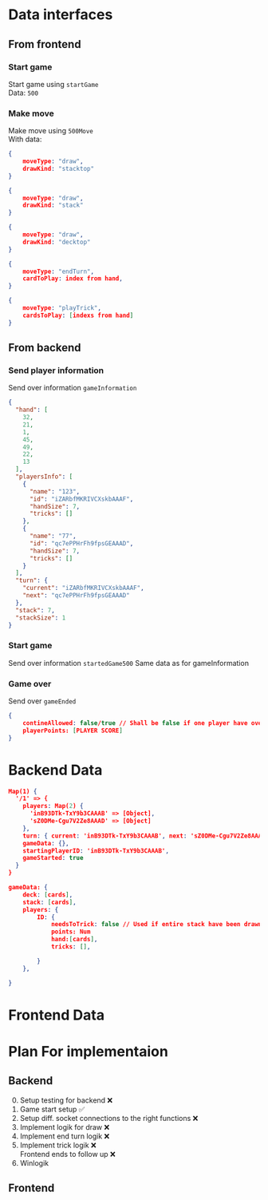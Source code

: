 # Data interfaces

## From frontend

### Start game
Start game using
`startGame`\
Data: `500`

### Make move
Make move using 
`500Move`\
With data:
```JSON
{
    moveType: "draw",
    drawKind: "stacktop" 
}
```
```JSON
{
    moveType: "draw",
    drawKind: "stack" 
}
```
```JSON
{
    moveType: "draw",
    drawKind: "decktop" 
}
```
```JSON
{
    moveType: "endTurn",
    cardToPlay: index from hand, 
}
```
```JSON
{
    moveType: "playTrick",
    cardsToPlay: [indexs from hand] 
}
```

## From backend
### Send player information

Send over information `gameInformation`
```JSON
{
  "hand": [
    32,
    21,
    1,
    45,
    49,
    22,
    13
  ],
  "playersInfo": [
    {
      "name": "123",
      "id": "iZARbfMKRIVCXskbAAAF",
      "handSize": 7,
      "tricks": []
    },
    {
      "name": "77",
      "id": "qc7ePPHrFh9fpsGEAAAD",
      "handSize": 7,
      "tricks": []
    }
  ],
  "turn": {
    "current": "iZARbfMKRIVCXskbAAAF",
    "next": "qc7ePPHrFh9fpsGEAAAD"
  },
  "stack": 7,
  "stackSize": 1
} 

```

### Start game
Send over information `startedGame500`
Same data as for gameInformation

### Game over
Send over `gameEnded`
```JSON
{
    contineAllowed: false/true // Shall be false if one player have over 500
    playerPoints: [PLAYER SCORE]
}
```

# Backend Data
````JSON
Map(1) {
  '/1' => {
    players: Map(2) {
      'inB93DTk-TxY9b3CAAAB' => [Object],
      'sZ0DMe-Cgu7V2Ze8AAAD' => [Object]
    },
    turn: { current: 'inB93DTk-TxY9b3CAAAB', next: 'sZ0DMe-Cgu7V2Ze8AAAD' },
    gameData: {},
    startingPlayerID: 'inB93DTk-TxY9b3CAAAB',
    gameStarted: true
  }
}
````

````JSON
gameData: {
    deck: [cards],
    stack: [cards],
    players: {
        ID: {
            needsToTrick: false // Used if entire stack have been drawn
            points: Num
            hand:[cards],
            tricks: [],

        }
    },

}
````

# Frontend Data



# Plan For implementaion

## Backend
0. Setup testing for backend ❌
1. Game start setup ✅
2. Setup diff. socket connections to the right functions ❌
3. Implement logik for draw ❌
4. Implement end turn logik ❌
5. Implement trick logik ❌\
Frontend ends to follow up ❌
6. Winlogik

## Frontend


